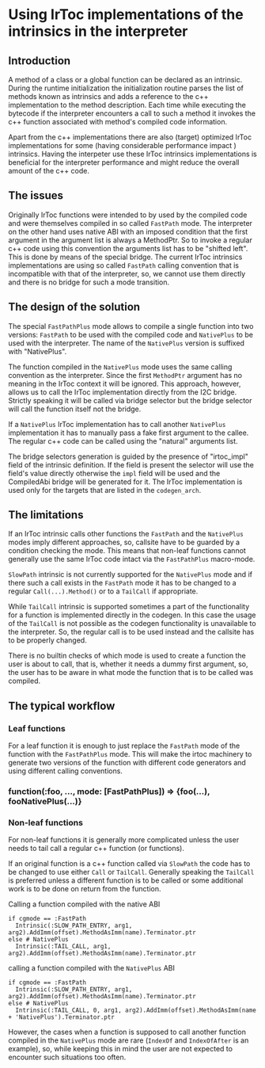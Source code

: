 # Using IrToc implementations of the intrinsics in the interpreter

## Introduction

A method of a class or a global function can be declared as an intrinsic.
During the runtime initialization the initialization routine parses the
list of methods known as intrinsics and adds a reference to the c++
implementation to the method description. Each time while executing the
bytecode if the interpreter encounters a call to such a method it invokes
the c++ function associated with method's compiled code information.

Apart from the c++ implementations there are also (target) optimized IrToc
implementations for some (having considerable performance impact ) intrinsics.
Having the interpeter use these IrToc intrinsics implementations is
beneficial for the interpreter performance and might reduce the overall
amount of the c++ code.

## The issues

Originally IrToc functions were intended to by used by the compiled code
and were themselves compiled in so called `FastPath` mode. The interpreter
on the other hand uses native ABI with an imposed condition that the first
argument in the argument list is always a MethodPtr. So to invoke a regular
c++ code using this convention the arguments list has to be "shifted left".
This is done by means of the special bridge.
The current IrToc intrinsics implementations are using so called `FastPath`
calling convention that is incompatible with that of the interpreter, so,
we cannot use them directly and there is no bridge for such a mode transition.        

## The design of the solution

The special `FastPathPlus` mode allows to compile a single function into
two versions: `FastPath` to be used with the compiled code and `NativePlus`
to be used with the interpreter. The name of the `NativePlus` version
is suffixed with "NativePlus".

The function compiled in the `NativePlus` mode uses the same calling
convention as the interpreter. Since the first `MethodPtr` argument
has no meaning in the IrToc context it will be ignored. This approach,
however, allows us to call the IrToc implementation directly from the
I2C bridge. Strictly speaking it will be called via bridge selector
but the bridge selector will call the function itself not the bridge.

If a `NativePlus` IrToc implementation has to call another `NativePlus`
implementation it has to manually pass a fake first argument to the callee.
The regular c++ code can be called using the "natural" arguments list.

The bridge selectors generation is guided by the presence of "irtoc_impl"
field of the intrinsic definition. If the field is present the selector
will use the field's value directly otherwise the `impl` field will be
used and the CompiledAbi bridge will be generated for it. The IrToc
implementation is used only for the targets that are listed in the
`codegen_arch`.

## The limitations

If an IrToc intrinsic calls other functions the `FastPath` and the
`NativePlus` modes imply different approaches, so, callsite have to be
guarded by a condition checking the mode. This means that non-leaf
functions cannot generally use the same IrToc code intact via the
`FastPathPlus` macro-mode.

`SlowPath` intrinsic is not currently supported for the `NativePlus` mode
and if there such a call exists in the `FastPath` mode it has to be
changed to a regular `Call(...).Method()` or to a `TailCall` if appropriate.

While `TailCall` intrinsic is supported sometimes a part of the functionality
for a function is implemented directly in the codegen. In this case the
usage of the `TailCall` is not possible as the codegen functionality is
unavailable to the interpreter. So, the regular call is to be used instead
and the callsite has to be properly changed.

There is no builtin checks of which mode is used to create a function
the user is about to call, that is, whether it needs a dummy first
argument, so, the user has to be aware in what mode the function
that is to be called was compiled.

## The typical workflow

### Leaf functions

For a leaf function it is enough to just replace the `FastPath` mode
of the function with the `FastPathPlus` mode. This will make the irtoc
machinery to generate two versions of the function with different code
generators and using different calling conventions.

### function(:foo, ..., mode: [FastPathPlus]) => {foo(...), fooNativePlus(...)}


### Non-leaf functions

For non-leaf functions it is generally more complicated unless the user
needs to tail call a regular c++ function (or functions).

If an original function is a c++ function called via `SlowPath` the code
has to be changed to use either `Call` or `TailCall`. Generally speaking the
`TailCall` is preferred unless a different function is to be called or
some additional work is to be done on return from the function.

Calling a function compiled with the native ABI

```
if cgmode == :FastPath
  Intrinsic(:SLOW_PATH_ENTRY, arg1, arg2).AddImm(offset).MethodAsImm(name).Terminator.ptr
else # NativePlus
  Intrinsic(:TAIL_CALL, arg1, arg2).AddImm(offset).MethodAsImm(name).Terminator.ptr

```
calling a function compiled with the `NativePlus` ABI

```
if cgmode == :FastPath
  Intrinsic(:SLOW_PATH_ENTRY, arg1, arg2).AddImm(offset).MethodAsImm(name).Terminator.ptr
else # NativePlus
  Intrinsic(:TAIL_CALL, 0, arg1, arg2).AddImm(offset).MethodAsImm(name + 'NativePlus').Terminator.ptr

```

However, the cases when a function is supposed to call another function
compiled in the `NativePlus` mode are rare (`IndexOf` and `IndexOfAfter`
is an example), so, while keeping this in mind the user are not expected
to encounter such situations too often.
